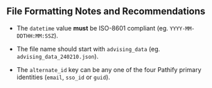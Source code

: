 ## File Formatting Notes and Recommendations

- The `datetime` value **must** be ISO-8601 compliant (eg. `YYYY-MM-DDTHH:MM:SSZ`).

- The file name should start with `advising_data` (eg. `advising_data_240210.json`).

- The `alternate_id` key can be any one of the four Pathify primary identities (`email`, `sso_id` or `guid`).
